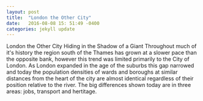 ```yaml
---
layout: post
title:  "London the Other City"
date:   2016-08-08 15: 51:49 -0400
categories: jekyll update
---
```

London the Other City
Hiding in the Shadow of a Giant
Throughout much of it's history the region south of the Thames has grown at a slower pace than the opposite bank, however this trend was limited primarily to the City of London. As London expanded in the age of the suburbs this gap narrowed and today the population densities of wards and boroughs at similar distances from the heart of the city are almost identical regardless of their position relative to the river. The big differences shown today are in three areas: jobs, transport and hertitage. 
